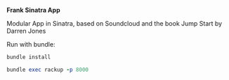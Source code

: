 **Frank Sinatra App**

Modular App in Sinatra, based on Soundcloud and the book Jump Start by Darren Jones


Run with bundle:

```ruby
bundle install
```

```ruby
bundle exec rackup -p 8000
```
